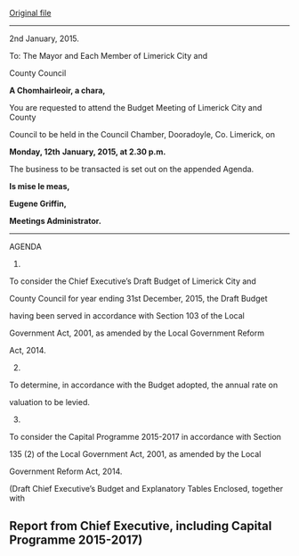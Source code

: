 [Original file](https://www.limerick.ie/sites/default/files/media/documents/2017-07/agenda_-_budget_meeting_of_limerick_city_county_council_-_12th_january_2015.pdf)

---
2nd January, 2015.

To: The Mayor and Each Member of Limerick City and

County Council

**A Chomhairleoir, a chara,**

You are requested to attend the Budget Meeting of Limerick City and County

Council to be held in the Council Chamber, Dooradoyle, Co. Limerick, on

**Monday, 12th** **January, 2015, at 2.30 p.m.**

The business to be transacted is set out on the appended Agenda.

**Is mise le meas,**

**Eugene Griffin,**

**Meetings Administrator.**

------------------------------------------------------------------------------------------------------------

AGENDA

1.

To consider the Chief Executive’s Draft Budget of Limerick City and

County Council for year ending 31st December, 2015, the Draft Budget

having been served in accordance with Section 103 of the Local

Government Act, 2001, as amended by the Local Government Reform

Act, 2014.

2.

To determine, in accordance with the Budget adopted, the annual rate on

valuation to be levied.

3.

To consider the Capital Programme 2015-2017 in accordance with Section

135 (2) of the Local Government Act, 2001, as amended by the Local

Government Reform Act, 2014.

(Draft Chief Executive’s Budget and Explanatory Tables Enclosed, together with

Report from Chief Executive, including Capital Programme 2015-2017)
---
